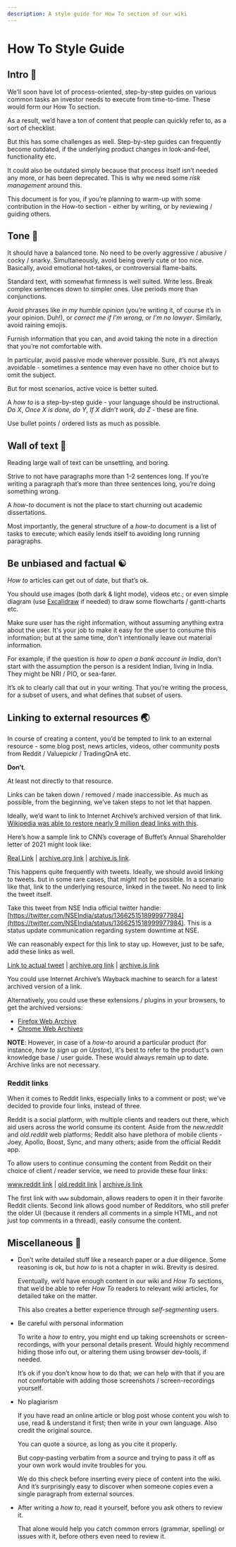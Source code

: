 ```yaml
---
description: A style guide for How To section of our wiki
---
```


# How To Style Guide

## Intro 👋

We’ll soon have lot of process-oriented, step-by-step guides on various common tasks an investor needs to execute from time-to-time. These would form our How To section.

As a result, we’d have a ton of content that people can quickly refer to, as a sort of checklist.

But this has some challenges as well. Step-by-step guides can frequently become outdated, if the underlying product changes in look-and-feel, functionality etc.

It could also be outdated simply because that process itself isn’t needed any more, or has been deprecated. This is why we need some _risk management_ around this.

This document is for you, if you’re planning to warm-up with some contribution in the How-to section - either by writing, or by reviewing / guiding others.

## Tone 🎵

It should have a balanced tone. No need to be overly aggressive / abusive / cocky / snarky. Simultaneously, avoid being overly cute or too nice. Basically, avoid emotional hot-takes, or controversial flame-baits.

Standard text, with somewhat firmness is well suited. Write less. Break complex sentences down to simpler ones. Use periods more than conjunctions.

Avoid phrases like _in my humble opinion_ \(you’re writing it, of course it’s in your opinion. Duh!\), or _correct me if I’m wrong_, or _I’m no lawyer_. Similarly, avoid raining emojis.

Furnish information that you can, and avoid taking the note in a direction that you’re not comfortable with.

In particular, avoid passive mode wherever possible. Sure, it’s not always avoidable - sometimes a sentence may even have no other choice but to omit the subject.

But for most scenarios, active voice is better suited.

A _how to_ is a step-by-step guide - your language should be instructional. _Do X_, _Once X is done, do Y_, _If X didn’t work, do Z_ - these are fine.

Use bullet points / ordered lists as much as possible.

## Wall of text 🧱

Reading large wall of text can be unsettling, and boring.

Strive to not have paragraphs more than 1-2 sentences long. If you’re writing a paragraph that’s more than three sentences long, you’re doing something wrong.

A _how-to_ document is not the place to start churning out academic dissertations.

Most importantly, the general structure of a _how-to_ document is a list of tasks to execute; which easily lends itself to avoiding long running paragraphs.

## Be unbiased and factual ☯️

_How to_ articles can get out of date, but that’s ok.

You should use images \(both dark & light mode\), videos etc.; or even simple diagram \(use [Excalidraw](https://excalidraw.com/) if needed\) to draw some flowcharts / gantt-charts etc.

Make sure user has the right information, without assuming anything extra about the user. It's your job to make it easy for the user to consume this information; but at the same time, don't intentionally leave out material information.

For example, if the question is _how to open a bank account in India_, don’t start with the assumption the person is a resident Indian, living in India. They might be NRI / PIO, or sea-farer.

It’s ok to clearly call that out in your writing. That you’re writing the process, for a subset of users, and what defines that subset of users.

## Linking to external resources 🌏

In course of creating a content, you’d be tempted to link to an external resource - some blog post, news articles, videos, other community posts from Reddit / Valuepickr / TradingQnA etc.

**Don’t**.

At least not directly to that resource.

Links can be taken down / removed / made inaccessible. As much as possible, from the beginning, we’ve taken steps to not let that happen.

Ideally, we’d want to link to Internet Archive’s archived version of that link. [Wikipedia was able to restore nearly 9 million dead links with this](https://blog.archive.org/2018/10/01/more-than-9-million-broken-links-on-wikipedia-are-now-rescued/).

Here’s how a sample link to CNN’s coverage of Buffet’s Annual Shareholder letter of 2021 might look like:

[Real Link](https://edition.cnn.com/2021/02/27/investing/warren-buffett-annual-letter/index.html) \| [archive.org link](https://web.archive.org/web/20210301184753/https://edition.cnn.com/2021/02/27/investing/warren-buffett-annual-letter/index.html) \| [archive.is link](https://archive.is/nnPAV).

This happens quite frequently with tweets. Ideally, we should avoid linking to tweets. but in some rare cases, that might not be possible. In a scenario like that, link to the underlying resource, linked in the tweet. No need to link the tweet itself.  
  
Take this tweet from NSE India official twitter handle: [https://twitter.com/NSEIndia/status/1366251518999977984](https://twitter.com/NSEIndia/status/1366251518999977984). This is a status update communication regarding system downtime at NSE.  
  
We can reasonably expect for this link to stay up. However, just to be safe, add these links as well.  
  
[Link to actual tweet](https://twitter.com/NSEIndia/status/1366251518999977984) \| [archive.org link](https://web.archive.org/web/20210301045907/https://twitter.com/NSEIndia/status/1366251518999977984) \| [archive.is link](https://archive.is/9ceKG)  
  
You could use Internet Archive’s Wayback machine to search for a latest archived version of a link.

Alternatively, you could use these extensions / plugins in your browsers, to get the archived versions:

* [Firefox Web Archive](https://addons.mozilla.org/en-US/firefox/addon/view-page-archive/)
* [Chrome Web Archives](https://chrome.google.com/webstore/detail/web-archives/hkligngkgcpcolhcnkgccglchdafcnao)

**NOTE**: However, in case of a _how-to_ around a particular product \(for instance, _how to sign up on Upstox_\), it's best to refer to the product's own knowledge base / user guide. These would always remain up to date. Archive links are not necessary.

### Reddit links

When it comes to Reddit links, especially links to a comment or post; we've decided to provide four links, instead of three.  
  
Reddit is a social platform, with multiple clients and readers out there, which aid users across the world consume its content. Aside from the _new.reddit_ and _old.reddit_ web platforms; Reddit also have plethora of mobile clients - Joey, Apollo, Boost, Sync, and many others; aside from the official Reddit app.  
  
To allow users to continue consuming the content from Reddit on their choice of client / reader service, we need to provide these four links:  
  
[www.reddit link](https://www.reddit.com/r/IndiaInvestments/comments/dnemrb/norway_pension_fund_a_1t_fund_for_people_of_norway/) \| [old.reddit link](https://old.reddit.com/r/IndiaInvestments/comments/dnemrb/norway_pension_fund_a_1t_fund_for_people_of_norway/) \|  [archive.is link](https://archive.is/GXPB1)  
  
The first link with `www` subdomain, allows readers to open it in their favorite Reddit clients. Second link allows good number of Redditors, who still prefer the older UI \(because it renders all comments in a simple HTML, and not just top comments in a thread\), easily consume the content.

## Miscellaneous 🦋

* Don’t write detailed stuff like a research paper or a due diligence. Some reasoning is ok, but _how to_ is not a chapter in wiki. Brevity is desired.  


  Eventually, we’d have enough content in our wiki and _How To_ sections, that we’d be able to refer _How To_ readers to relevant wiki articles, for detailed take on the matter.  


  This also creates a better experience through _self-segmenting_ users.  

* Be careful with personal information  


  To write a _how to_ entry, you might end up taking screenshots or screen-recordings, with your personal details present. Would highly recommend hiding those info out, or altering them using browser dev-tools, if needed.  


  It’s ok if you don’t know how to do that; we can help with that if you are not comfortable with adding those screenshots / screen-recordings yourself.  

* No plagiarism  


  If you have read an online article or blog post whose content you wish to use, read & understand it first; then write in your own language. Also credit the original source.

  You can quote a source, as long as you cite it properly.  


  But copy-pasting verbatim from a source and trying to pass it off as your own work would invite troubles for you.  


  We do this check before inserting every piece of content into the wiki. And it’s surprisingly easy to discover when someone copies even a single paragraph from external sources.  

* After writing a _how to_, read it yourself, before you ask others to review it.  


  That alone would help you catch common errors \(grammar, spelling\) or issues with it, before others even need to review it.

